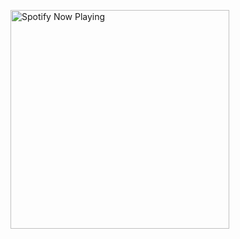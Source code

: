 [<img src="https://novatorem-2z78k75gf-akhil14shukla.vercel.app/api/spotify-playing" alt="Spotify Now Playing" width="350" />](https://open.spotify.com/user/3xdtw703fk8m81a5hahvjnul9)
